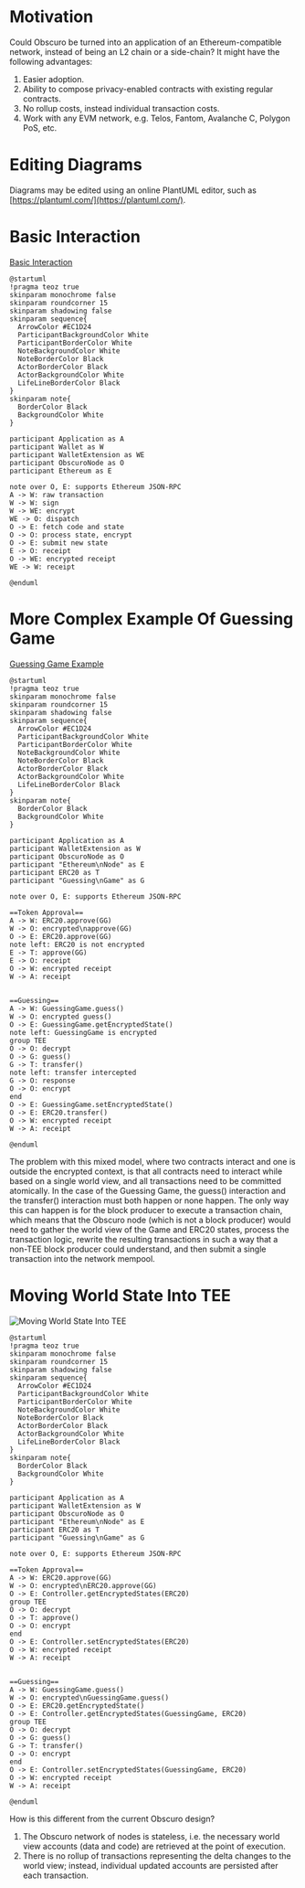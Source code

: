 # Motivation
Could Obscuro be turned into an application of an Ethereum-compatible network, instead of being an L2 chain or a side-chain? It might have the following advantages:
1. Easier adoption.
2. Ability to compose privacy-enabled contracts with existing regular contracts.
3. No rollup costs, instead individual transaction costs.
4. Work with any EVM network, e.g. Telos, Fantom, Avalanche C, Polygon PoS, etc.

# Editing Diagrams
Diagrams may be edited using an online PlantUML editor, such as [https://plantuml.com/](https://plantuml.com/).

# Basic Interaction
[Basic Interaction](https://www.plantuml.com/plantuml/svg/TPC_SzD04CNx-nJBq2P566XSC76C6YPZPQ1GlJcjhPj8jyVk2lDd-ExeR0dBH2xrVk-zUrleNWt5-gvrRvBWlaCmubzWqfFJbn0J2dRGSMJV27S4EsnrZeJxM7kMI09t7sP06wpv4EB-LKJfMq_Hqsy7i1RXmuPR5dXRREu-lNi_Y4ye5dn86Eq1_Sl--CR9L3N1w3yBIqroYRTiT2sQsJppq0x6FCKRorLmhUqnxEWnn8N6FxEJ8zlntANwnUOXxTBvHbYdr0QF5ZW2AgmlO8LjIvRrQa4lVXX57ODLSU4edzNtmbkkATFo0XRMa53VPL8ubsy0_au2vGqKAz0-9HRJi-_prt9x--LfuzPm-n6g5GWUm0IZei_BNJNg6lRJnr14qSlFPAugibAke0wQq7pZoYmCZXqDN-2FAsCDQcZaoj6TX3sfdjIRVsrJLlldBXX4EeovwHKXJs4opdPGFQ5nKNNskdkATVvR_W80)
```
@startuml
!pragma teoz true
skinparam monochrome false
skinparam roundcorner 15
skinparam shadowing false
skinparam sequence{
  ArrowColor #EC1D24
  ParticipantBackgroundColor White
  ParticipantBorderColor White
  NoteBackgroundColor White
  NoteBorderColor Black
  ActorBorderColor Black
  ActorBackgroundColor White
  LifeLineBorderColor Black
}
skinparam note{
  BorderColor Black
  BackgroundColor White
}

participant Application as A
participant Wallet as W
participant WalletExtension as WE
participant ObscuroNode as O
participant Ethereum as E

note over O, E: supports Ethereum JSON-RPC
A -> W: raw transaction
W -> W: sign
W -> WE: encrypt
WE -> O: dispatch
O -> E: fetch code and state
O -> O: process state, encrypt
O -> E: submit new state
E -> O: receipt
O -> WE: encrypted receipt
WE -> W: receipt

@enduml
```

# More Complex Example Of Guessing Game
[Guessing Game Example](https://www.plantuml.com/plantuml/svg/bPJDRjim48JlV8fjUac19cY2zcB0HHoN4504KP0OqCKNLbhRX2Kkkrmb_K7UlQKbnMAX77eqlvaTpjBGLH33qZQrUkFPR1i3WlGBX5jKOM-TDsmQQCXHkMDg43Qc3cF4rBgg97R8SF5f1CBELFHatJQrH8BVMtGb_bO02sPwMb9D36_rykBBvKS5S6TOR6czSN9joltsaD69YfqL_4T2N26d-9O4KslAnfxh-gymNgKKujV1AzDkx0Plh9kO-3ogx4WmrfqQFptvMIb_x0WBxsjR6h7am0HO9B0mTOsYVmYwq0kAH91_2sNBT4iLHfWdy4JB3XdRPksYu2GgTABGzylB3_5ubHgp5aEmRhjscMawOwPKx0hqY0pvUz0p2Attn19Wo86l3_djsVtTKgdvV4LxTB4UqwEfvtErWBFFKCowq7Dp07YQPUzK4Ka-0tGb__I2rTgDSHwndZ1sDwfn8pq46-AB70Sf7Rsh6OnTkezZBD5wwUONe_Y1T1TR79Mnrx2RKQFXA2xhV1j_d4wKWe4CVL8RYXwK3s84JvDwOsriUMmO_s4ULbghl4-iCBA-LpPxoStwNGWR5pR8QS9m2jO9Sec7uTdBge8d5r3bQIk5hfhk4oRwf0yvkiP_lC0LkYf-rVu0)
```
@startuml
!pragma teoz true
skinparam monochrome false
skinparam roundcorner 15
skinparam shadowing false
skinparam sequence{
  ArrowColor #EC1D24
  ParticipantBackgroundColor White
  ParticipantBorderColor White
  NoteBackgroundColor White
  NoteBorderColor Black
  ActorBorderColor Black
  ActorBackgroundColor White
  LifeLineBorderColor Black
}
skinparam note{
  BorderColor Black
  BackgroundColor White
}

participant Application as A
participant WalletExtension as W
participant ObscuroNode as O
participant "Ethereum\nNode" as E
participant ERC20 as T
participant "Guessing\nGame" as G

note over O, E: supports Ethereum JSON-RPC

==Token Approval==
A -> W: ERC20.approve(GG)
W -> O: encrypted\napprove(GG)
O -> E: ERC20.approve(GG)
note left: ERC20 is not encrypted
E -> T: approve(GG)
E -> O: receipt
O -> W: encrypted receipt
W -> A: receipt


==Guessing==
A -> W: GuessingGame.guess()
W -> O: encrypted guess()
O -> E: GuessingGame.getEncryptedState()
note left: GuessingGame is encrypted
group TEE
O -> O: decrypt
O -> G: guess()
G -> T: transfer()
note left: transfer intercepted
G -> O: response
O -> O: encrypt
end
O -> E: GuessingGame.setEncryptedState()
O -> E: ERC20.transfer()
O -> W: encrypted receipt
W -> A: receipt

@enduml
```

The problem with this mixed model, where two contracts interact and one is outside the encrypted context, is that all contracts need to interact while
based on a single world view, and all transactions need to be committed atomically. In the case of the Guessing Game, the guess() interaction and the 
transfer() interaction must both happen or none happen. The only way this can happen is for the block producer to execute a transaction chain, which means 
that the Obscuro node (which is not a block producer) would need to gather the world view of the Game and ERC20 states, process the transaction logic,
rewrite the resulting transactions in such a way that a non-TEE block producer could understand, and then submit a single transaction into the network 
mempool.

# Moving World State Into TEE
![Moving World State Into TEE](https://www.plantuml.com/plantuml/svg/fP3DQjj04CVl-nJJzE90OfhGNWGkSLmXAC4AYK4NNxRIM1PUxMndHqa_oBitAqUjLCkGqkFk_sDcVbTUD4jJ6_N6iIvh3OBq0uGRL7vNMQTPrr2JfNpBL2DijF5zYQcnHKviaU7YGq_mMrtGOsNBWuZ7hmtQ77ygW3apFIx84CFRU77nwVAz0hZLB5LUEMtbMkUxifsnDsNRIl0l2t61F9IN93WQxRHUvjey6yCgkH0V5uwqtLGRlAdiIEDJxsHBqfuxLZ_U_AIK-tCZp9qpLQwb8WlQmtmWPjeObFYReFKlXcnWIB_ul65QKe51J0VYIInRP6pgjGs6a-281uxuRd7vBdolXi6aGUyhMwvjekjzC54gt0hqW0pf6SGH-COvOl7GpO7Fz-do_EvseTHijg8Tsd0UquCsivcQm_b7oABzqAbk1PmaoQdAWf96W3RdxqwmMDj3KnfCprCNP8N96EHfYH9taNlHWdxIvavLmEvW5SSXrdONs1htxrK4NNKe7anNQ8knOVxeiDQSzTO7nXmh9_l3vj7lT-3IiUqHwRu2x6aP7fDHA2E-Zak7zG39vBNa-kLdy3gEIGJT6iaBLs5j_GRvly0ET_btp5TeYwOslm00)
```
@startuml
!pragma teoz true
skinparam monochrome false
skinparam roundcorner 15
skinparam shadowing false
skinparam sequence{
  ArrowColor #EC1D24
  ParticipantBackgroundColor White
  ParticipantBorderColor White
  NoteBackgroundColor White
  NoteBorderColor Black
  ActorBorderColor Black
  ActorBackgroundColor White
  LifeLineBorderColor Black
}
skinparam note{
  BorderColor Black
  BackgroundColor White
}

participant Application as A
participant WalletExtension as W
participant ObscuroNode as O
participant "Ethereum\nNode" as E
participant ERC20 as T
participant "Guessing\nGame" as G

note over O, E: supports Ethereum JSON-RPC

==Token Approval==
A -> W: ERC20.approve(GG)
W -> O: encrypted\nERC20.approve(GG)
O -> E: Controller.getEncryptedStates(ERC20)
group TEE
O -> O: decrypt
O -> T: approve()
O -> O: encrypt
end
O -> E: Controller.setEncryptedStates(ERC20)
O -> W: encrypted receipt
W -> A: receipt


==Guessing==
A -> W: GuessingGame.guess()
W -> O: encrypted\nGuessingGame.guess()
O -> E: ERC20.getEncryptedState()
O -> E: Controller.getEncryptedStates(GuessingGame, ERC20)
group TEE
O -> O: decrypt
O -> G: guess()
G -> T: transfer()
O -> O: encrypt
end
O -> E: Controller.setEncryptedStates(GuessingGame, ERC20)
O -> W: encrypted receipt
W -> A: receipt

@enduml
```
How is this different from the current Obscuro design?
1. The Obscuro network of nodes is stateless, i.e. the necessary world view accounts (data and code) are retrieved at the point of execution.
2. There is no rollup of transactions representing the delta changes to the world view; instead, individual updated accounts are persisted after each transaction.
